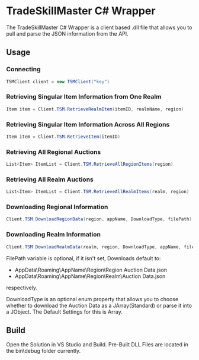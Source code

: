 # TradeSkillMaster C# Wrapper

The TradeSkillMaster C# Wrapper is a client based .dll file that allows you to pull and parse the JSON information from the API.

## Usage

### Connecting
```c#
TSMClient client = new TSMClient("key")
```

### Retrieving Singular Item Information from One Realm
```c#
Item item = Client.TSM.RetrieveRealmItem(itemID, realmName, region)
```

### Retrieving Singular Item Information Across All Regions
```c#
Item item = Client.TSM.RetrieveItem(itemID)
```

### Retrieving All Regional Auctions
```c#
List<Item> ItemList = Client.TSM.RetrieveAllRegionItems(region)
```

### Retrieving All Realm Auctions
```c#
List<Item> ItemList = Client.TSM.RetrieveAllRealmItems(realm, region)
```

### Downloading Regional Information
```c#
Client.TSM.DownloadRegionData(region, appName, DownloadType, filePath)
```

### Downloading Realm Information
```c#
Client.TSM.DownloadRealmData(realm, region, DownloadType, appName, filePath)
```

FilePath variable is optional, if it isn't set, Downloads default to:

- AppData\Roaming\AppName\Region\Region Auction Data.json
- AppData\Roaming\AppName\Region\Realm\Auction Data.json 

respectively.

DownloadType is an optional enum property that allows you to choose whether to download the Auction Data as a JArray(Standard) or parse it into a JObject. The Default Settings for this is Array.

## Build
Open the Solution in VS Studio and Build. Pre-Built DLL Files are located in the bin\debug folder currently.


